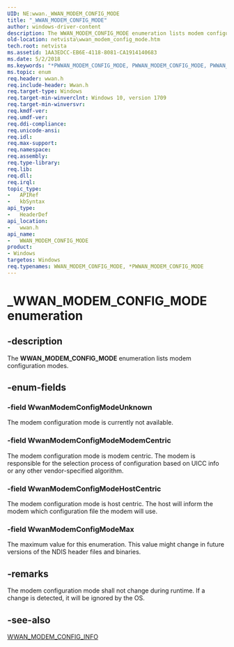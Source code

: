 ```yaml
---
UID: NE:wwan._WWAN_MODEM_CONFIG_MODE
title: "_WWAN_MODEM_CONFIG_MODE"
author: windows-driver-content
description: The WWAN_MODEM_CONFIG_MODE enumeration lists modem configuration modes.
old-location: netvista\wwan_modem_config_mode.htm
tech.root: netvista
ms.assetid: 1AA3EDCC-EB6E-4118-8081-CA1914140683
ms.date: 5/2/2018
ms.keywords: "*PWWAN_MODEM_CONFIG_MODE, PWWAN_MODEM_CONFIG_MODE, PWWAN_MODEM_CONFIG_MODE enumeration pointer [Network Drivers Starting with Windows Vista], WWAN_MODEM_CONFIG_MODE, WWAN_MODEM_CONFIG_MODE enumeration [Network Drivers Starting with Windows Vista], WwanModemConfigModeHostCentric, WwanModemConfigModeMax, WwanModemConfigModeModemCentric, WwanModemConfigModeUnknown, _WWAN_MODEM_CONFIG_MODE, netvista.wwan_modem_config_mode, wwan/PWWAN_MODEM_CONFIG_MODE, wwan/WWAN_MODEM_CONFIG_MODE, wwan/WwanModemConfigModeHostCentric, wwan/WwanModemConfigModeMax, wwan/WwanModemConfigModeModemCentric, wwan/WwanModemConfigModeUnknown"
ms.topic: enum
req.header: wwan.h
req.include-header: Wwan.h
req.target-type: Windows
req.target-min-winverclnt: Windows 10, version 1709
req.target-min-winversvr: 
req.kmdf-ver: 
req.umdf-ver: 
req.ddi-compliance: 
req.unicode-ansi: 
req.idl: 
req.max-support: 
req.namespace: 
req.assembly: 
req.type-library: 
req.lib: 
req.dll: 
req.irql: 
topic_type:
-	APIRef
-	kbSyntax
api_type:
-	HeaderDef
api_location:
-	wwan.h
api_name:
-	WWAN_MODEM_CONFIG_MODE
product:
- Windows
targetos: Windows
req.typenames: WWAN_MODEM_CONFIG_MODE, *PWWAN_MODEM_CONFIG_MODE
---
```


# _WWAN_MODEM_CONFIG_MODE enumeration


## -description


The <b>WWAN_MODEM_CONFIG_MODE</b> enumeration lists modem configuration modes.


## -enum-fields




### -field WwanModemConfigModeUnknown

The modem configuration mode is currently not available.


### -field WwanModemConfigModeModemCentric

The modem configuration mode is modem centric. The modem is responsible for the selection process of configuration based on UICC info or any other vendor-specified algorithm.


### -field WwanModemConfigModeHostCentric

The modem configuration mode is host centric. The host will inform the modem which configuration file the modem will use.


### -field WwanModemConfigModeMax

The maximum value for this enumeration. This value might change in future versions of the NDIS
     header files and binaries.


## -remarks



The modem configuration mode shall not change during runtime. If a change is detected, it will be ignored by the OS.




## -see-also




<a href="https://msdn.microsoft.com/14FBFA51-F4A5-417A-8905-241CEA543774">WWAN_MODEM_CONFIG_INFO</a>
 

 

